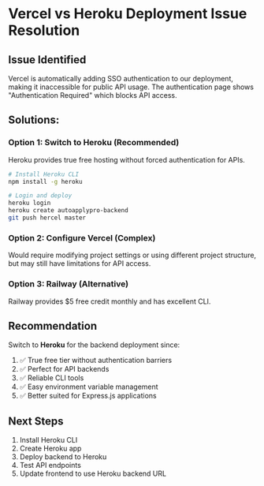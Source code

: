 # Vercel vs Heroku Deployment Issue Resolution

## Issue Identified
Vercel is automatically adding SSO authentication to our deployment, making it inaccessible for public API usage. The authentication page shows "Authentication Required" which blocks API access.

## Solutions:

### Option 1: Switch to Heroku (Recommended)
Heroku provides true free hosting without forced authentication for APIs.

```bash
# Install Heroku CLI
npm install -g heroku

# Login and deploy
heroku login
heroku create autoapplypro-backend
git push hercel master
```

### Option 2: Configure Vercel (Complex)
Would require modifying project settings or using different project structure, but may still have limitations for API access.

### Option 3: Railway (Alternative)
Railway provides $5 free credit monthly and has excellent CLI.

## Recommendation
Switch to **Heroku** for the backend deployment since:
1. ✅ True free tier without authentication barriers
2. ✅ Perfect for API backends
3. ✅ Reliable CLI tools
4. ✅ Easy environment variable management
5. ✅ Better suited for Express.js applications

## Next Steps
1. Install Heroku CLI
2. Create Heroku app
3. Deploy backend to Heroku
4. Test API endpoints
5. Update frontend to use Heroku backend URL
